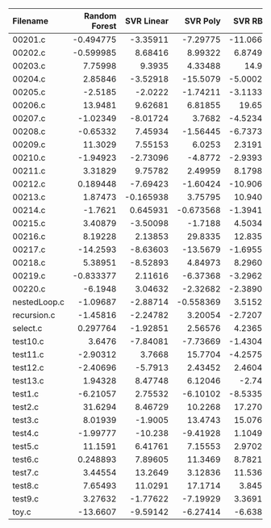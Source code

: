 | Filename     |   Random Forest |   SVR Linear |   SVR Poly |   SVR RBF |        KNN |   Gradient Boosting |    AdaBoost |   Random Number |         O0 |         O1 |         O2 |   O3 |
|:-------------|----------------:|-------------:|-----------:|----------:|-----------:|--------------------:|------------:|----------------:|-----------:|-----------:|-----------:|-----:|
| 00201.c      |       -0.494775 |    -3.35911  |  -7.29775  | -11.0662  |  -1.80126  |            1.03555  |  -2.42244   |      -10.1845   |  -1.70165  |  -5.51895  |  -8.99868  |    0 |
| 00202.c      |       -0.599985 |     8.68416  |   8.99322  |   6.87494 |   8.00199  |           15.9388   |   2.30927   |        4.75783  |   8.96235  |  -3.62846  |   6.34673  |    0 |
| 00203.c      |        7.75998  |     9.3935   |   4.33488  |  14.93    |   2.51196  |           15.9803   |   3.86076   |       10.2807   |  11.6257   |  15.0947   |  14.5884   |    0 |
| 00204.c      |        2.85846  |    -3.52918  | -15.5079   |  -5.00029 |  -6.21015  |           -6.38484  |  -5.80943   |       -1.75022  |   5.12206  |  -6.71284  |   1.60199  |    0 |
| 00205.c      |       -2.5185   |    -2.0222   |  -1.74211  |  -3.11337 | -11.7375   |           -2.76882  |  -0.781593  |       -2.09995  |   2.05024  |  -2.73702  |  -7.30113  |    0 |
| 00206.c      |       13.9481   |     9.62681  |   6.81855  |  19.659   |  16.381    |           13.5677   |  19.2097    |       21.9603   |  10.9037   |  12.5337   |   8.46321  |    0 |
| 00207.c      |       -1.02349  |    -8.01724  |   3.7682   |  -4.52347 |  -1.36828  |           -5.82761  |  -3.74177   |       -3.59056  |  -3.32584  |   2.29769  |  -3.79269  |    0 |
| 00208.c      |       -0.65332  |     7.45934  |  -1.56445  |  -6.73739 |   2.2448   |            6.19303  |   4.14213   |       -0.7241   |  -6.69063  |  -0.958746 |  -0.968612 |    0 |
| 00209.c      |       11.3029   |     7.55153  |   6.0253   |   2.31911 |   0.89847  |            7.6531   |   9.84738   |       -2.49451  |   7.30633  |  -6.25394  |   1.02644  |    0 |
| 00210.c      |       -1.94923  |    -2.73096  |  -4.8772   |  -2.93937 |  -5.8347   |           -4.20478  |  -5.53585   |       -3.16233  |  -3.03768  |  -3.68296  |  13.9761   |    0 |
| 00211.c      |        3.31829  |     9.75782  |   2.49959  |   8.17984 |   2.81293  |            8.95879  |   9.56999   |       19.7198   |  -2.1691   |   5.77061  |   7.41636  |    0 |
| 00212.c      |        0.189448 |    -7.69423  |  -1.60424  | -10.9061  |  -5.34432  |            0.345553 | -11.0539    |       -4.61267  |  -9.51823  |  -4.77825  |  -5.93426  |    0 |
| 00213.c      |        1.87473  |    -0.165938 |   3.75795  |  10.9405  |   2.69115  |            9.82245  |   4.27531   |       -1.03582  |  -1.79177  |  -1.13133  |  -5.4177   |    0 |
| 00214.c      |       -1.7621   |     0.645931 |  -0.673568 |  -1.39412 |  -0.432726 |           -0.154376 |   9.40153   |       -1.91726  |   1.45492  |  -1.14894  |  -2.90155  |    0 |
| 00215.c      |        3.40879  |    -3.50098  |  -1.7188   |   4.50345 |   0.580359 |            2.90256  |  -1.10503   |       -2.01609  |   0.143649 |   1.83441  |   2.89872  |    0 |
| 00216.c      |        8.19228  |     2.13853  |  29.8335   |  12.8358  |   5.4406   |           -0.175942 |  12.4587    |        1.73253  |   4.45433  |  -3.76483  |   1.63593  |    0 |
| 00217.c      |      -14.2593   |    -8.63603  | -13.5679   |  -1.69559 | -15.0997   |           -6.68862  |  -0.237326  |      -18.3225   |  -3.46439  |  -1.0494   |  -7.28246  |    0 |
| 00218.c      |        5.38951  |    -8.52893  |   4.84973  |   8.29604 |   3.8407   |            1.96323  |  -0.790514  |       -1.82872  |   2.21178  |  -0.686041 |  -1.64806  |    0 |
| 00219.c      |       -0.833377 |     2.11616  |  -6.37368  |  -3.29628 |  -4.72723  |            0.315901 |   0.0910096 |       -1.93452  |  -2.60543  |  -5.14016  |  -0.854437 |    0 |
| 00220.c      |       -6.1948   |     3.04632  |  -2.32682  |  -2.38906 |   2.67991  |           -0.702665 |  -0.912877  |       -4.57535  |   3.64211  |  -0.899176 |  -2.62902  |    0 |
| nestedLoop.c |       -1.09687  |    -2.88714  |  -0.558369 |   3.51525 |  -7.72147  |          -11.5968   |   2.95607   |       -0.886011 |   7.77297  |   0.739221 |  -1.69579  |    0 |
| recursion.c  |       -1.45816  |    -2.24782  |   3.20054  |  -2.72073 |  -8.29189  |            4.18092  |   5.98348   |       -2.36696  | -10.0302   |  -4.22442  |  -0.48307  |    0 |
| select.c     |        0.297764 |    -1.92851  |   2.56576  |   4.23659 |  -4.46032  |            4.81003  |  -7.00809   |      -11.1535   |  -0.856889 |   8.76563  |  -5.02354  |    0 |
| test10.c     |        3.6476   |    -7.84081  |  -7.73669  |  -1.43045 |   4.35331  |           -4.99446  |   1.77267   |       -2.02868  |  -0.260116 |   5.62889  |   3.69201  |    0 |
| test11.c     |       -2.90312  |     3.7668   |  15.7704   |  -4.25757 |   6.7711   |            3.97614  |   7.69177   |       -5.776    |  -6.15086  |  13.217    |   0.726846 |    0 |
| test12.c     |       -2.40696  |    -5.7913   |   2.43452  |   2.46045 |   4.05456  |           11.7151   |  -9.03543   |       -5.60936  |   7.36677  |   2.92847  | -11.3881   |    0 |
| test13.c     |        1.94328  |     8.47748  |   6.12046  |  -2.747   |   6.56888  |            5.30933  |  -6.43019   |        6.07566  |   6.0141   |   8.93837  |   5.81035  |    0 |
| test1.c      |       -6.21057  |     2.75532  |  -6.10102  |  -8.53359 |  -5.66006  |           -6.16654  |  -7.22076   |      -14.4734   | -13.1207   | -12.0069   |  -8.26076  |    0 |
| test2.c      |       31.6294   |     8.46729  |  10.2268   |  17.2708  |   2.4989   |            2.56792  |   9.94986   |       19.4771   |   6.05012  |  12.3014   |   7.63729  |    0 |
| test3.c      |        8.01939  |    -1.9005   |  13.4743   |  15.0763  |  12.7553   |            0.143001 |   6.13775   |       -6.98328  |   3.63392  |   1.45583  |  -7.95731  |    0 |
| test4.c      |       -1.99777  |   -10.238    |  -9.41928  |   1.10491 |  -2.90143  |           -4.66266  |  -8.48286   |       -2.90395  | -14.6652   |  -9.27959  |   1.00302  |    0 |
| test5.c      |       11.1591   |     6.41761  |   7.15553  |   2.97029 |  -0.523677 |           10.0439   |  11.5364    |        0.969618 |   5.41424  |   7.48961  |   1.5388   |    0 |
| test6.c      |        0.248893 |     7.89605  |  11.3469   |   8.78211 |   8.42791  |           10.6055   |  10.4891    |        5.44885  |   0.799522 |  -0.202178 |  -0.935456 |    0 |
| test7.c      |        3.44554  |    13.2649   |   3.12836  |  11.5361  |   3.86537  |            1.8713   |   3.96398   |       -0.671398 |  -0.990191 |   5.02904  |  -0.330869 |    0 |
| test8.c      |        7.65493  |    11.0291   |  17.1714   |   3.8459  |  12.4639   |            4.75951  |   0.926601  |        9.60448  |   4.92162  |   8.74867  |   4.81187  |    0 |
| test9.c      |        3.27632  |    -1.77622  |  -7.19929  |   3.36915 |   1.52959  |            3.38429  |   0.315161  |       -0.789695 |   0.992099 |   4.78917  |  -1.44512  |    0 |
| toy.c        |      -13.6607   |    -9.59142  |  -6.27414  |  -6.6388  | -12.6005   |           -8.59428  |  -7.96909   |       -7.84498  | -10.7676   |  -5.80035  |  -6.02399  |    0 |